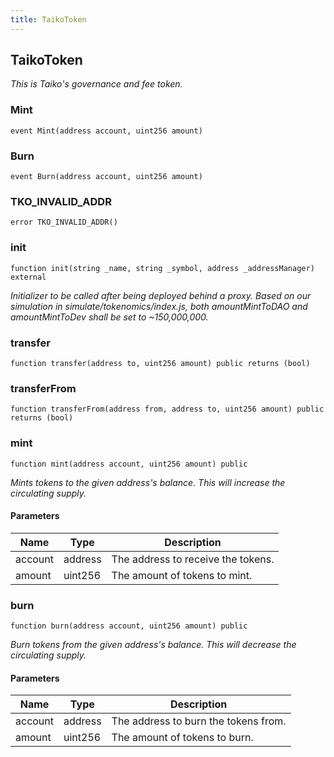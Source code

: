 ```yaml
---
title: TaikoToken
---
```


## TaikoToken

_This is Taiko's governance and fee token._

### Mint

```solidity
event Mint(address account, uint256 amount)
```

### Burn

```solidity
event Burn(address account, uint256 amount)
```

### TKO_INVALID_ADDR

```solidity
error TKO_INVALID_ADDR()
```

### init

```solidity
function init(string _name, string _symbol, address _addressManager) external
```

_Initializer to be called after being deployed behind a proxy.
Based on our simulation in simulate/tokenomics/index.js, both
amountMintToDAO and amountMintToDev shall be set to ~150,000,000._

### transfer

```solidity
function transfer(address to, uint256 amount) public returns (bool)
```

### transferFrom

```solidity
function transferFrom(address from, address to, uint256 amount) public returns (bool)
```

### mint

```solidity
function mint(address account, uint256 amount) public
```

_Mints tokens to the given address's balance. This will increase
the circulating supply._

#### Parameters

| Name    | Type    | Description                        |
| ------- | ------- | ---------------------------------- |
| account | address | The address to receive the tokens. |
| amount  | uint256 | The amount of tokens to mint.      |

### burn

```solidity
function burn(address account, uint256 amount) public
```

_Burn tokens from the given address's balance. This will decrease
the circulating supply._

#### Parameters

| Name    | Type    | Description                          |
| ------- | ------- | ------------------------------------ |
| account | address | The address to burn the tokens from. |
| amount  | uint256 | The amount of tokens to burn.        |
